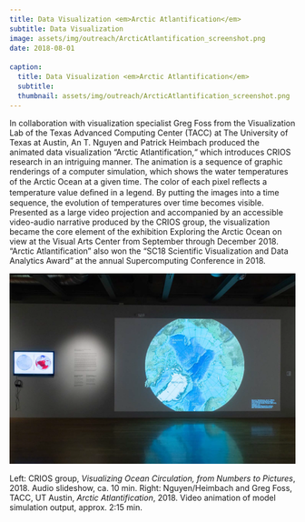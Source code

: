 ```yaml
---
title: Data Visualization <em>Arctic Atlantification</em>
subtitle: Data Visualization
image: assets/img/outreach/ArcticAtlantification_screenshot.png
date: 2018-08-01

caption:
  title: Data Visualization <em>Arctic Atlantification</em>
  subtitle: 
  thumbnail: assets/img/outreach/ArcticAtlantification_screenshot.png
---
```

In collaboration with visualization specialist Greg Foss from the Visualization Lab of the Texas Advanced Computing Center (TACC) at The University of Texas at Austin, An T. Nguyen and Patrick Heimbach produced the animated data visualization “Arctic Atlantification,“ which introduces CRIOS research in an intriguing manner. The animation is a sequence of graphic renderings of a computer simulation, which shows the water temperatures of the Arctic Ocean at a given time. The color of each pixel reﬂects a temperature value deﬁned in a legend. By putting the images into a time sequence, the evolution of temperatures over time becomes visible. 
Presented as a large video projection and accompanied by an accessible video-audio narrative produced by the CRIOS group, the visualization became the core element of the exhibition Exploring the Arctic Ocean on view at the Visual Arts Center from September through December 2018. “Arctic Atlantification” also won the “SC18 Scientific Visualization and Data Analytics Award” at the annual Supercomputing Conference in 2018. 

<div class="text-muted">
  <img class="img-fluid" src="assets/img/outreach/ArcticAtlantification_installation_shot.png">
  <p class="image-caption">Left: CRIOS group, <em>Visualizing Ocean Circulation, from Numbers to Pictures</em>, 2018. Audio slideshow, ca. 10 min.
  Right: Nguyen/Heimbach and Greg Foss, TACC, UT Austin, <em>Arctic Atlantification</em>, 2018. Video animation of model simulation output, approx. 2:15 min.</p>
</div>
